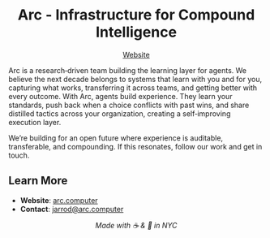 <h1 align="center">Arc - Infrastructure for Compound Intelligence</h1>
</em></p>

<p align="center">
  <a href="https://www.arc.computer">Website</a>
</p>

Arc is a research‑driven team building the learning layer for agents. We believe the next decade belongs to systems that learn with you and for you, capturing what works, transferring it across teams, and getting better with every outcome. With Arc, agents build experience. They learn your standards, push back when a choice conflicts with past wins, and share distilled tactics across your organization, creating a self‑improving execution layer.

We’re building for an open future where experience is auditable, transferable, and compounding. If this resonates, follow our work and get in touch. 

## Learn More

* **Website**: [arc.computer](https://www.arc.computer/)
* **Contact**: [jarrod@arc.computer](mailto:jarrod@arc.computer)

<p align="center"><em>
Made with ☕ & 🧠 in NYC
</em></p>

